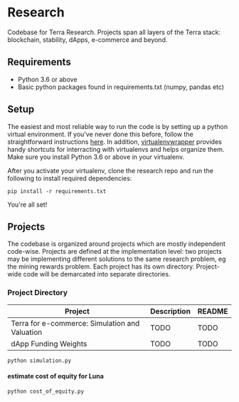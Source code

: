 # Research
Codebase for Terra Research. Projects span all layers of the Terra stack: blockchain, stability, dApps, e-commerce and beyond.
## Requirements
* Python 3.6 or above
* Basic python packages found in requirements.txt (numpy, pandas etc)

## Setup
The easiest and most reliable way to run the code is by setting up a python virtual environment. If you've never done this before, follow the straightforward instructions [here](https://docs.python-guide.org/dev/virtualenvs/#lower-level-virtualenv). In addition, [virtualenvwrapper](https://docs.python-guide.org/dev/virtualenvs/#virtualenvwrapper) provides handy shortcuts for interracting with virtualenvs and helps organize them. Make sure you install Python 3.6 or above in your virtualenv.

After you activate your virtualenv, clone the research repo and run the following to install required dependencies:
```
pip install -r requirements.txt
```
You're all set!

## Projects
The codebase is organized around projects which are mostly independent code-wise. Projects are defined at the implementation level: two projects may be implementing different solutions to the same research problem, eg the mining rewards problem. Each project has its own directory. Project-wide code will be demarcated into separate directories.

### Project Directory

| Project       | Description   | README        |
| ------------- | ------------- |---------------|
| Terra for e-commerce: Simulation and Valuation | TODO  | TODO          |
| dApp Funding Weights                                   | TODO  | TODO          |
```
python simulation.py
```

#### estimate cost of equity for Luna
```
python cost_of_equity.py
```
